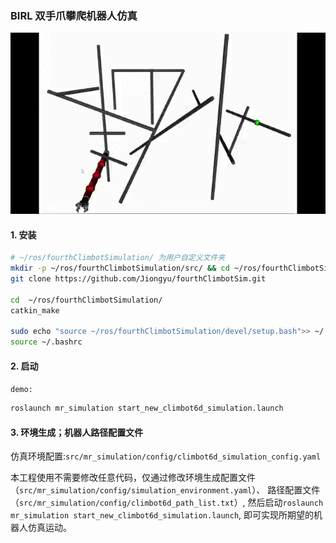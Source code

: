 ###  BIRL 双手爪攀爬机器人仿真

![image](https://github.com/Jiongyu/fourthClimbotSim/blob/main/video.gif)

#### 1. 安装

``` bash
# ~/ros/fourthClimbotSimulation/ 为用户自定义文件夹
mkdir -p ~/ros/fourthClimbotSimulation/src/ && cd ~/ros/fourthClimbotSimulation/src/  
git clone https://github.com/Jiongyu/fourthClimbotSim.git

cd  ~/ros/fourthClimbotSimulation/
catkin_make

sudo echo "source ~/ros/fourthClimbotSimulation/devel/setup.bash">> ~/.bashrc  
source ~/.bashrc
```

#### 2. 启动

`demo:`

``` bash
roslaunch mr_simulation start_new_climbot6d_simulation.launch
```

#### 3. 环境生成；机器人路径配置文件

仿真环境配置:`src/mr_simulation/config/climbot6d_simulation_config.yaml`

本工程使用不需要修改任意代码，仅通过修改环境生成配置文件（`src/mr_simulation/config/simulation_environment.yaml`）、
路径配置文件（`src/mr_simulation/config/climbot6d_path_list.txt`）,
然后启动`roslaunch mr_simulation start_new_climbot6d_simulation.launch`, 即可实现所期望的机器人仿真运动。
